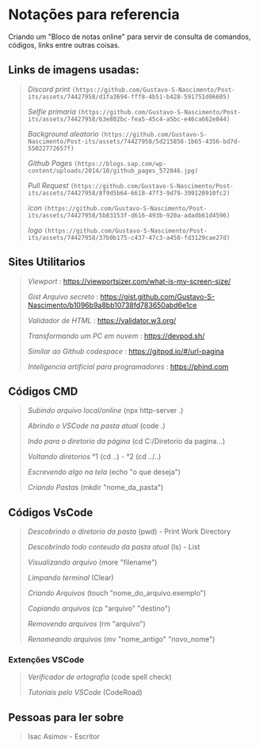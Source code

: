 # Notações para referencia

Criando um "Bloco de notas online" para servir de consulta de comandos, códigos, links entre outras coisas.

## Links de imagens usadas:
>
> *Discord print*  `(https://github.com/Gustavo-S-Nascimento/Post-its/assets/74427958/d1fa3694-fff8-4b51-b428-591751d06605)`
>
> *Selfie primaria* `(https://github.com/Gustavo-S-Nascimento/Post-its/assets/74427958/63e802bc-fea5-45c4-a5bc-e46ca662e844)`
>
> *Background aleatorio* `(https://github.com/Gustavo-S-Nascimento/Post-its/assets/74427958/5d215856-1b65-4356-bd7d-55022772657f)`
>
> *Github Pages* `(https://blogs.sap.com/wp-content/uploads/2014/10/github_pages_572846.jpg)`
>
> *Pull Request* `(https://github.com/Gustavo-S-Nascimento/Post-its/assets/74427958/8f9d5b64-6618-47f3-9d79-399120910fc2)`
>
> *icon* `(https://github.com/Gustavo-S-Nascimento/Post-its/assets/74427958/5b83153f-d616-493b-920a-adadb61d4596)`
>
> *logo* `(https://github.com/Gustavo-S-Nascimento/Post-its/assets/74427958/37b0b175-c437-47c3-a458-fd3129cae27d)`

## Sites Utilitarios

> *Viewport* : https://viewportsizer.com/what-is-my-screen-size/
>
> *Gist Arquivo secreto* : https://gist.github.com/Gustavo-S-Nascimento/b1096b9a8bb10738fd783650abd6e1ce
>
> *Validador de HTML* : https://validator.w3.org/
>
> *Transformando um PC em nuvem* : https://devpod.sh/
>
> *Similar ao Github codespace* : https://gitpod.io/#/url-pagina
>
> *Inteligencia artificial para programadores* : https://phind.com

## Códigos CMD
>
> *Subindo arquivo local/online* (npx http-server .)
>
> *Abrindo o VSCode na pasta atual* (code .)
>
> *Indo para o diretorio da página* (cd C:/Diretorio da pagina...)
>
> *Voltando diretorios* °1 (cd ..) - °2 (cd ../..) 
>
> *Escrevendo algo na tela* (echo "o que deseja")
>
> *Criando Pastas* (mkdir "nome_da_pasta")

## Códigos VsCode
>
> *Descobrindo o diretorio da pasta* (pwd) - Print Work Directory
>
> *Descobrindo todo conteudo da pasta atual* (ls) - List
>
> *Visualizando arquivo* (more "filename")
>
> *Limpando terminal* (Clear)
>
> *Criando Arquivos* (touch "nome_do_arquivo.exemplo")
>
> *Copiando arquivos* (cp "arquivo" "destino")
>
> *Removendo arquivos* (rm "arquivo")
>
> *Renomeando arquivos* (mv "nome_antigo" "novo_nome")


### Extenções VSCode
> *Verificador de ortografia* (code spell check)
>
> *Tutoriais pelo VSCode* (CodeRoad)


## Pessoas para ler sobre
> Isac Asimov - Escritor
